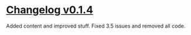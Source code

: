 # [Changelog v0.1.4](changelogs/v0.1.4.md)

Added content and improved stuff.
Fixed 3.5 issues and removed all code.

